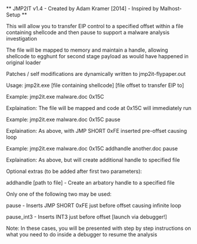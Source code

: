 ** JMP2IT v1.4 - Created by Adam Kramer [2014] - Inspired by Malhost-Setup **

This will allow you to transfer EIP control to a specified offset within a file
containing shellcode and then pause to support a malware analysis investigation

The file will be mapped to memory and maintain a handle, allowing shellcode
to egghunt for second stage payload as would have happened in original loader

Patches / self modifications are dynamically written to jmp2it-flypaper.out

Usage: jmp2it.exe [file containing shellcode] [file offset to transfer EIP to]

Example: jmp2it.exe malware.doc 0x15C

  Explaination: The file will be mapped and code at 0x15C will immediately run
  
Example: jmp2it.exe malware.doc 0x15C pause

  Explaination: As above, with JMP SHORT 0xFE inserted pre-offset causing loop
  
Example: jmp2it.exe malware.doc 0x15C addhandle another.doc pause

  Explaination: As above, but will create additional handle to specified file

Optional extras (to be added after first two parameters):

  addhandle [path to file] - Create an arbatory handle to a specified file
  
Only one of the following two may be used:

  pause - Inserts JMP SHORT 0xFE just before offset causing infinite loop
  
  pause_int3 - Inserts INT3 just before offset [launch via debugger!]

Note: In these cases, you will be presented with step by step instructions
      on what you need to do inside a debugger to resume the analysis
      
